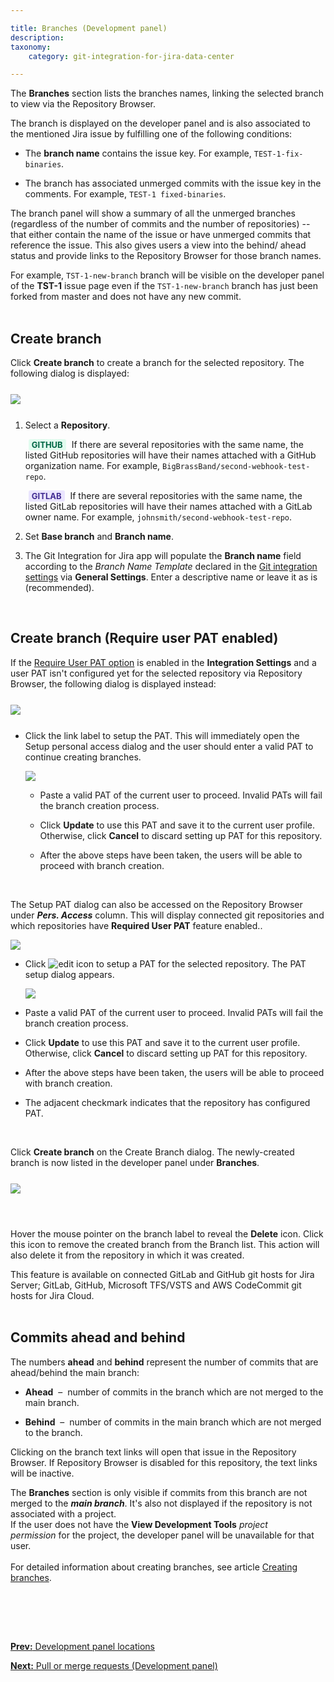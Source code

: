 ```yaml
---

title: Branches (Development panel)
description:
taxonomy:
    category: git-integration-for-jira-data-center

---
```


The **Branches** section lists the branches names, linking the selected branch to view via the Repository Browser.

The branch is displayed on the developer panel and is also associated to the mentioned Jira issue by fulfilling one of the following conditions:

*   The **branch name** contains the issue key. For example, `TEST-1-fix-binaries`.

*   The branch has associated unmerged commits with the issue key in the comments. For example, `TEST-1 fixed-binaries`.


The branch panel will show a summary of all the unmerged branches (regardless of the number of commits and the number of repositories) -- that either contain the name of the issue or have unmerged commits that reference the issue. This also gives users a view into the behind/ ahead status and provide links to the Repository Browser for those branch names.

<div class="bbb-callout bbb--info">
    <div class="irow">
    <div class="ilogobox">
        <span class="logoimg"></span>
    </div>
    <div class="imsgbox">
        For example, <code>TST-1-new-branch</code> branch will be visible on the developer panel of the <b>TST-1</b> issue page even if the <code>TST-1-new-branch</code> branch has just been forked from master and does not have any new commit.
    </div>
    </div>
</div>
<br>

## Create branch

Click **Create branch** to create a branch for the selected repository. The following dialog is displayed:

<img src='/wp-content/uploads/gij-gitserver-create-branch-dlg-pat-ok.png' style='margin:25px auto;max-width:100%;display:block;' />

1.  Select a **Repository**.

    <b style='background-color:#E2FCEF; padding:1px 5px; color:#006745; border-radius:3px; margin: 0 5px; font-size: small;'>GITHUB</b> If there are several repositories with the same name, the listed GitHub repositories will have their names attached with a GitHub organization name. For example, `BigBrassBand/second-webhook-test-repo`.

    <b style='background-color:#EAE5FE; padding:1px 5px; color:#412C92; border-radius:3px; margin: 0 5px; font-size: small;'>GITLAB</b> If there are several repositories with the same name, the listed GitLab repositories will have their names attached with a GitLab owner name. For example, `johnsmith/second-webhook-test-repo`.

2.  Set **Base branch** and **Branch name**.

3.  The Git Integration for Jira app will populate the **Branch name** field according to the _Branch Name Template_ declared in the [Git integration settings](/git-integration-for-jira-data-center/git-integration-features-gij-self-managed) via **General Settings**. Enter a descriptive name or leave it as is (recommended).

<br>

## Create branch (Require user PAT enabled)

If the [Require User PAT option](/git-integration-for-jira-data-center/require-personal-access-tokens-for-user-actions-create-branch-pull-request-gij-self-managed) is enabled in the **Integration Settings** and a user PAT isn't configured yet for the selected repository via Repository Browser, the following dialog is displayed instead:

<img src='/wp-content/uploads/gij-gitserver-create-branch-dlg-pat-cfg.png' style='margin:25px auto;max-width:100%;display:block;' />

*   Click the link label to setup the PAT. This will immediately open the Setup personal access dialog and the user should enter a valid PAT to continue creating branches.

    ![](/wp-content/uploads/gij-gitserver-setup-your-user-pat-dlg-new.png)

    *   Paste a valid PAT of the current user to proceed. Invalid PATs will fail the branch creation process.

    *   Click **Update** to use this PAT and save it to the current user profile. Otherwise, click **Cancel** to discard setting up PAT for this repository.

    *   After the above steps have been taken, the users will be able to proceed with branch creation.

<br>

The Setup PAT dialog can also be accessed on the Repository Browser under _**Pers. Access**_ column. This will display connected git repositories and which repositories have **Required User PAT** feature enabled..

![](/wp-content/uploads/gij-gitserver-repo-browser-pat-col-sel.png)

*   Click ![edit icon](/wp-content/uploads/gij-edit-icon-dark.png) to setup a PAT for the selected repository. The PAT setup dialog appears.

    ![](/wp-content/uploads/gij-gitserver-setup-your-user-pat-dlg-new.png)

*   Paste a valid PAT of the current user to proceed. Invalid PATs will fail the branch creation process.

*   Click **Update** to use this PAT and save it to the current user profile. Otherwise, click **Cancel** to discard setting up PAT for this repository.

*   After the above steps have been taken, the users will be able to proceed with branch creation.

*   The adjacent checkmark indicates that the repository has configured PAT.

<br>

Click **Create branch** on the Create Branch dialog. The newly-created branch is now listed in the developer panel under **Branches**.

<img src='/wp-content/uploads/gij-gitserver-dev-panel-delete-branch-on-hover.png' style='margin:25px auto;max-width:100%;display:block;' />

<br>

Hover the mouse pointer on the branch label to reveal the **Delete** icon. Click this icon to remove the created branch from the Branch list. This action will also delete it from the repository in which it was created.

<div class="bbb-callout bbb--info">
    <div class="irow">
    <div class="ilogobox">
        <span class="logoimg"></span>
    </div>
    <div class="imsgbox">
        This feature is available on connected GitLab and GitHub git hosts for Jira Server; GitLab, GitHub, Microsoft TFS/VSTS and AWS CodeCommit git hosts for Jira Cloud.
    </div>
    </div>
</div>
<br>

## Commits ahead and behind

The numbers **ahead** and **behind** represent the number of commits that are ahead/behind the main branch:

*   **Ahead**  –  number of commits in the branch which are not merged to the main branch.

*   **Behind**  –  number of commits in the main branch which are not merged to the branch.


Clicking on the branch text links will open that issue in the Repository Browser. If Repository Browser is disabled for this repository, the text links will be inactive.

<div class="bbb-callout bbb--note">
    <div class="irow">
    <div class="ilogobox">
        <span class="logoimg"></span>
    </div>
    <div class="imsgbox">
        The <b>Branches</b> section is only visible if commits from this branch are not merged to the <b><i>main branch</i></b>. It's also not displayed if the repository is not associated with a project.
    </div>
    </div>
</div>

<div class="bbb-callout bbb--alert">
    <div class="irow">
    <div class="ilogobox">
        <span class="logoimg"></span>
    </div>
    <div class="imsgbox">
        If the user does not have the <b>View Development Tools</b> <i>project permission</i> for the project, the developer panel will be unavailable for that user.
    </div>
    </div>
</div>
<br>

<div class="bbb-callout bbb--info">
    <div class="irow">
    <div class="ilogobox">
        <span class="logoimg"></span>
    </div>
    <div class="imsgbox">
        For detailed information about creating branches, see article <a href='/git-integration-for-jira-data-center/Creating-branches-gij-self-managed'>Creating branches</a>.
    </div>
    </div>
</div>

<p>&nbsp;</p>

<br>
<br>

[**Prev:** Development panel locations](/git-integration-for-jira-data-center/development-panel-locations-gij-self-managed)

[**Next:** Pull or merge requests (Development panel)](/git-integration-for-jira-data-center/pull-or-merge-requests-(development-panel)-gij-self-managed)



